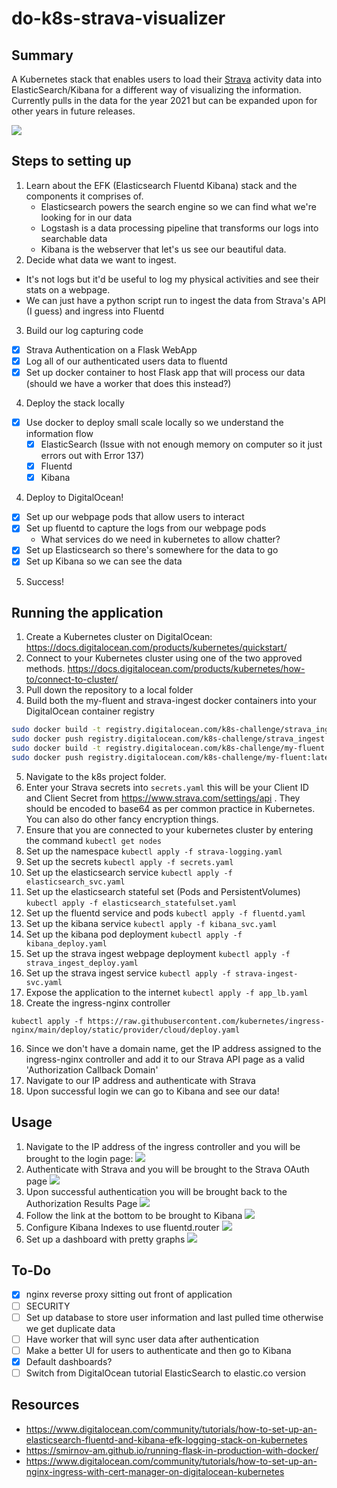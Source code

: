 # do-k8s-strava-visualizer

## Summary
A Kubernetes stack that enables users to load their [Strava](https://www.strava.com/) activity data into ElasticSearch/Kibana for a different way of visualizing the information.
Currently pulls in the data for the year 2021 but can be expanded upon for other years in future releases.

  ![](docs/images/kibana_full_dash.png)

## Steps to setting up
1) Learn about the EFK (Elasticsearch Fluentd Kibana) stack and the components it comprises of.
	- Elasticsearch powers the search engine so we can find what we're looking for in our data
	- Logstash is a data processing pipeline that transforms our logs into searchable data
	- Kibana is the webserver that let's us see our beautiful data.
2) Decide what data we want to ingest.
  - It's not logs but it'd be useful to log my physical activities and see their stats on a webpage.
  - We can just have a python script run to ingest the data from Strava's API (I guess) and ingress into Fluentd
3) Build our log capturing code
  - [x] Strava Authentication on a Flask WebApp
  - [x] Log all of our authenticated users data to fluentd
  - [x] Set up docker container to host Flask app that will process our data (should we have a worker that does this instead?)
4) Deploy the stack locally
  - [x] Use docker to deploy small scale locally so we understand the information flow
    - [x] ElasticSearch (Issue with not enough memory on computer so it just errors out with Error 137)
    - [x] Fluentd
    - [x] Kibana
4) Deploy to DigitalOcean!
  - [x] Set up our webpage pods that allow users to interact
  - [x] Set up fluentd to capture the logs from our webpage pods
    - What services do we need in kubernetes to allow chatter?
  - [x] Set up Elasticsearch so there's somewhere for the data to go
  - [x] Set up Kibana so we can see the data
5) Success!

## Running the application
1) Create a Kubernetes cluster on DigitalOcean: https://docs.digitalocean.com/products/kubernetes/quickstart/
2) Connect to your Kubernetes cluster using one of the two approved methods. https://docs.digitalocean.com/products/kubernetes/how-to/connect-to-cluster/
3) Pull down the repository to a local folder
4) Build both the my-fluent and strava-ingest docker containers into your DigitalOcean container registry
``` bash
sudo docker build -t registry.digitalocean.com/k8s-challenge/strava_ingest --no-cache strava_ingest/.
sudo docker push registry.digitalocean.com/k8s-challenge/strava_ingest
sudo docker build -t registry.digitalocean.com/k8s-challenge/my-fluent stack/fluentd/. --no-cache
sudo docker push registry.digitalocean.com/k8s-challenge/my-fluent:latest
```
5) Navigate to the k8s project folder.
6) Enter your Strava secrets into `secrets.yaml` this will be your Client ID and Client Secret from https://www.strava.com/settings/api .  They should be encoded to base64 as per common practice in Kubernetes.  You can also do other fancy encryption things.
6) Ensure that you are connected to your kubernetes cluster by entering the command `kubectl get nodes`
7) Set up the namespace `kubectl apply -f strava-logging.yaml`
8) Set up the secrets `kubectl apply -f secrets.yaml`
9) Set up the elasticsearch service `kubectl apply -f elasticsearch_svc.yaml`
10) Set up the elasticsearch stateful set (Pods and PersistentVolumes) `kubectl apply -f elasticsearch_statefulset.yaml`
11) Set up the fluentd service and pods `kubectl apply -f fluentd.yaml`
12) Set up the kibana service `kubectl apply -f kibana_svc.yaml`
13) Set up the kibana pod deployment `kubectl apply -f kibana_deploy.yaml`
14) Set up the strava ingest webpage deployment `kubectl apply -f strava_ingest_deploy.yaml`
14) Set up the strava ingest service `kubectl apply -f strava-ingest-svc.yaml`
15) Expose the application to the internet `kubectl apply -f app_lb.yaml`
15) Create the ingress-nginx controller
```
kubectl apply -f https://raw.githubusercontent.com/kubernetes/ingress-nginx/main/deploy/static/provider/cloud/deploy.yaml
```
16) Since we don't have a domain name, get the IP address assigned to the ingress-nginx controller and add it to our Strava API page as a valid 'Authorization Callback Domain'
17) Navigate to our IP address and authenticate with Strava
18) Upon successful login we can go to Kibana and see our data!

## Usage
1) Navigate to the IP address of the ingress controller and you will be brought to the login page:
  ![](docs/images/login_page.png)
2) Authenticate with Strava and you will be brought to the Strava OAuth page
  ![](docs/images/strava_oauth.png)
3) Upon successful authentication you will be brought back to the Authorization Results Page
  ![](docs/images/auth_results.png)
4) Follow the link at the bottom to be brought to Kibana
  ![](docs/images/kibana_home.png)
5) Configure Kibana Indexes to use fluentd.router
  ![](docs/images/index_management.png)
6) Set up a dashboard with pretty graphs
  ![](docs/images/kibana_dash.png)

## To-Do
 - [x] nginx reverse proxy sitting out front of application
 - [ ] SECURITY
 - [ ] Set up database to store user information and last pulled time otherwise we get duplicate data
 - [ ] Have worker that will sync user data after authentication
 - [ ] Make a better UI for users to authenticate and then go to Kibana
 - [x] Default dashboards?
 - [ ] Switch from DigitalOcean tutorial ElasticSearch to elastic.co version

## Resources
- https://www.digitalocean.com/community/tutorials/how-to-set-up-an-elasticsearch-fluentd-and-kibana-efk-logging-stack-on-kubernetes
- https://smirnov-am.github.io/running-flask-in-production-with-docker/
- https://www.digitalocean.com/community/tutorials/how-to-set-up-an-nginx-ingress-with-cert-manager-on-digitalocean-kubernetes
